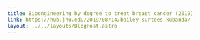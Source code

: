```yaml
---
title: Bioengineering by degree to treat breast cancer (2019)
link: https://hub.jhu.edu/2019/08/14/bailey-surtees-kubanda/
layout: ../../layouts/BlogPost.astro
---
```

